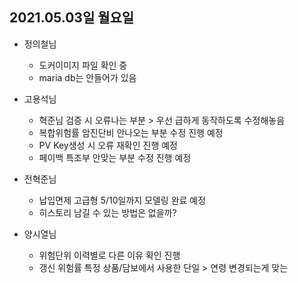 ## 2021.05.03일 월요일

* 정의철님 
   - 도커이미지 파일 확인 중
   - maria db는 안들어가 있음 
 
* 고용석님 
   -  혁준님 검증 시 오류나는 부분 > 우선 급하게 동작하도록 수정해놓음
   -  복합위험률 암진단비 안나오는 부분 수정 진행 예정
   -  PV Key생성 시 오류 재확인 진행 예정
   -  페이백 특조부 안맞는 부분 수정 진행 예정
 
 * 전혁준님
    - 납입면제 고급형 5/10일까지 모델링 완료 예정
    - 히스토리 남길 수 있는 방법은 없을까? 

 * 양시열님
    - 위험단위 이력별로 다른 이유 확인 진행
    - 갱신 위험률 특정 상품/담보에서 사용한 단일 > 연령 변경되는게 맞는 
<!--stackedit_data:
eyJoaXN0b3J5IjpbLTYyMDA3NjEwNywxNjE4MjQwODg1XX0=
-->